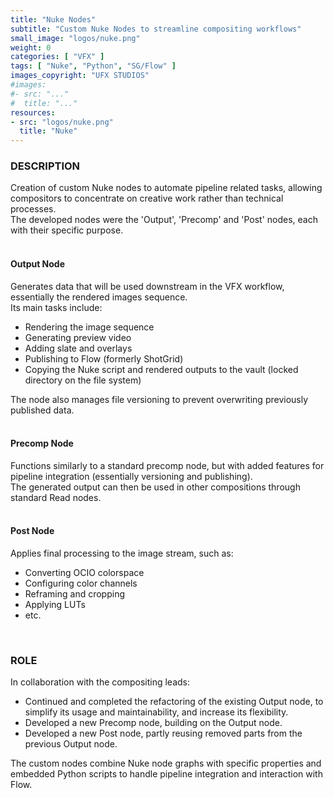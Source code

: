 ```yaml
---
title: "Nuke Nodes"
subtitle: "Custom Nuke Nodes to streamline compositing workflows"
small_image: "logos/nuke.png"
weight: 0
categories: [ "VFX" ]
tags: [ "Nuke", "Python", "SG/Flow" ]
images_copyright: "UFX STUDIOS"
#images:
#- src: "..."
#  title: "..."
resources:
- src: "logos/nuke.png"
  title: "Nuke"
---
```


<h3>DESCRIPTION</h3>
Creation of custom Nuke nodes to automate pipeline related tasks, allowing compositors to concentrate on creative work rather than technical processes.<br>
The developed nodes were the 'Output', 'Precomp' and 'Post' nodes, each with their specific purpose.<br>
<br>

<h4>Output Node</h4>
Generates data that will be used downstream in the VFX workflow, essentially the rendered images sequence.<br>
Its main tasks include:
<ul>
<li>Rendering the image sequence</li>
<li>Generating preview video</li>
<li>Adding slate and overlays</li>
<li>Publishing to Flow (formerly ShotGrid)</li>
<li>Copying the Nuke script and rendered outputs to the vault (locked directory on the file system)</li>
</ul>
The node also manages file versioning to prevent overwriting previously published data.<br>
<br>

<h4>Precomp Node</h4>
Functions similarly to a standard precomp node, but with added features for pipeline integration (essentially versioning and publishing).<br>
The generated output can then be used in other compositions through standard Read nodes.<br>
<br>

<h4>Post Node</h4>
Applies final processing to the image stream, such as:<br>
<ul>
<li>Converting OCIO colorspace</li>
<li>Configuring color channels</li>
<li>Reframing and cropping</li>
<li>Applying LUTs</li>
<li>etc.</li>
</ul>
<br>

<h3>ROLE</h3>
In collaboration with the compositing leads:
<ul>
<li>Continued and completed the refactoring of the existing Output node, to simplify its usage and maintainability, and increase its flexibility.</li>
<li>Developed a new Precomp node, building on the Output node.</li>
<li>Developed a new Post node, partly reusing removed parts from the previous Output node.</li>
</ul>
The custom nodes combine Nuke node graphs with specific properties and embedded Python scripts to handle pipeline integration and interaction with Flow.<br>
